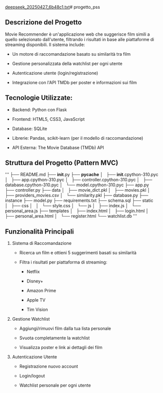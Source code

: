 [deepseek_20250427_6b48c1.txt](https://github.com/user-attachments/files/19930622/deepseek_20250427_6b48c1.txt)# progetto_pss

## Descrizione del Progetto
Movie Recommender è un'applicazione web che suggerisce film simili a quello selezionato dall'utente, filtrando i risultati in base alle piattaforme di streaming disponibili. Il sistema include:
- Un motore di raccomandazione basato su similarità tra film

- Gestione personalizzata della watchlist per ogni utente

- Autenticazione utente (login/registrazione)

- Integrazione con l'API TMDb per poster e informazioni sui film
    

## Tecnologie Utilizzate:
- Backend: Python con Flask

- Frontend: HTML5, CSS3, JavaScript

- Database: SQLite

- Librerie: Pandas, scikit-learn (per il modello di raccomandazione)

- API Esterna: The Movie Database (TMDb) API

## Struttura del Progetto (Pattern MVC)
'''
├── README.md
├── __init__.py
├── __pycache__
│   ├── __init__.cpython-310.pyc
│   ├── app.cpython-310.pyc
│   ├── controller.cpython-310.pyc
│   ├── database.cpython-310.pyc
│   └── model.cpython-310.pyc
├── app.py
├── controller.py
├── data
│   ├── movie_dict.pkl
│   ├── movies.pkl
│   ├── providers_movies.csv
│   └── similarity.pkl
├── database.py
├── instance
├── model.py
├── requirements.txt
├── schema.sql
├── static
│   ├── css
│   │   └── style.css
│   └── js
│       ├── index.js
│       └── personal_area.js
├── templates
│   ├── index.html
│   ├── login.html
│   ├── personal_area.html
│   └── register.html
└── watchlist.db
'''

## Funzionalità Principali
1. Sistema di Raccomandazione
   - Ricerca un film e ottieni 5 suggerimenti basati su similarità
   - Filtra i risultati per piattaforma di streaming:

        - Netflix

        - Disney+

        - Amazon Prime

        - Apple TV

        - Tim Vision

2. Gestione Watchlist

    - Aggiungi/rimuovi film dalla tua lista personale

    - Svuota completamente la watchlist

    - Visualizza poster e link ai dettagli dei film

3. Autenticazione Utente

    - Registrazione nuovo account

    - Login/logout

    - Watchlist personale per ogni utente
